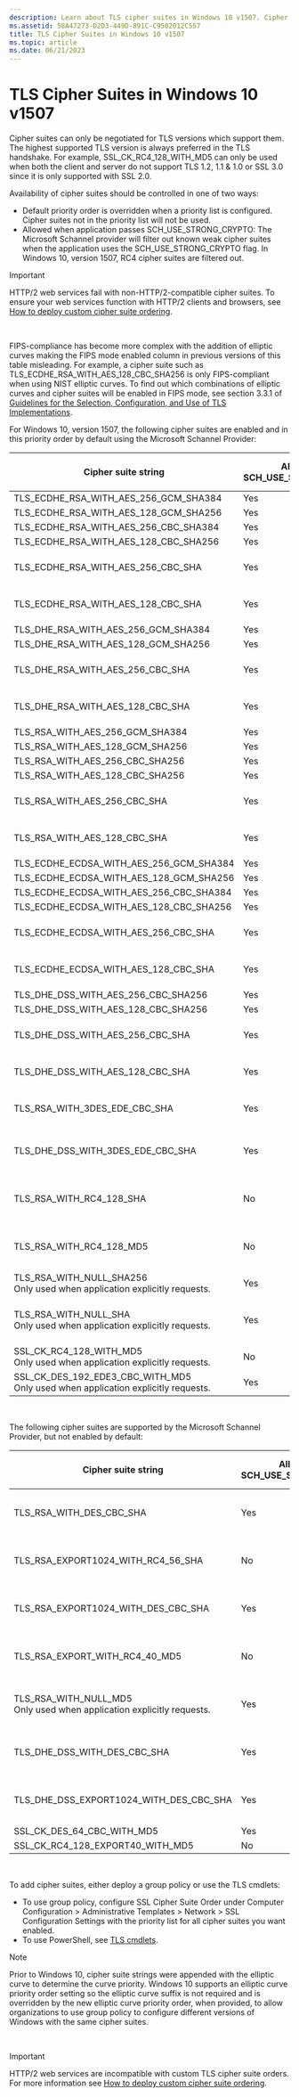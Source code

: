 ```yaml
---
description: Learn about TLS cipher suites in Windows 10 v1507. Cipher suites can only be negotiated for TLS versions which support them.
ms.assetid: 58A47273-D2D3-449D-891C-C9502012C557
title: TLS Cipher Suites in Windows 10 v1507
ms.topic: article
ms.date: 06/21/2023
---
```


# TLS Cipher Suites in Windows 10 v1507

Cipher suites can only be negotiated for TLS versions which support them. The highest supported TLS version is always preferred in the TLS handshake. For example, SSL\_CK\_RC4\_128\_WITH\_MD5 can only be used when both the client and server do not support TLS 1.2, 1.1 & 1.0 or SSL 3.0 since it is only supported with SSL 2.0.

Availability of cipher suites should be controlled in one of two ways:

-   Default priority order is overridden when a priority list is configured. Cipher suites not in the priority list will not be used.
-   Allowed when application passes SCH\_USE\_STRONG\_CRYPTO: The Microsoft Schannel provider will filter out known weak cipher suites when the application uses the SCH\_USE\_STRONG\_CRYPTO flag. In Windows 10, version 1507, RC4 cipher suites are filtered out.

> [!IMPORTANT]
> HTTP/2 web services fail with non-HTTP/2-compatible cipher suites. To ensure your web services function with HTTP/2 clients and browsers, see [How to deploy custom cipher suite ordering](https://support.microsoft.com/help/4032720/how-to-deploy-custom-cipher-suite-ordering-in-windows-server-2016).

 

FIPS-compliance has become more complex with the addition of elliptic curves making the FIPS mode enabled column in previous versions of this table misleading. For example, a cipher suite such as TLS\_ECDHE\_RSA\_WITH\_AES\_128\_CBC\_SHA256 is only FIPS-compliant when using NIST elliptic curves. To find out which combinations of elliptic curves and cipher suites will be enabled in FIPS mode, see section 3.3.1 of [Guidelines for the Selection, Configuration, and Use of TLS Implementations]( https://nvlpubs.nist.gov/nistpubs/SpecialPublications/NIST.SP.800-52r1.pdf).

For Windows 10, version 1507, the following cipher suites are enabled and in this priority order by default using the Microsoft Schannel Provider:



| Cipher suite string                                                                                            | Allowed by SCH\_USE\_STRONG\_CRYPTO | TLS/SSL Protocol versions                     |
|----------------------------------------------------------------------------------------------------------------|-------------------------------------|-----------------------------------------------|
| TLS\_ECDHE\_RSA\_WITH\_AES\_256\_GCM\_SHA384<br/>                                                        | Yes<br/>                      | TLS 1.2<br/>                            |
| TLS\_ECDHE\_RSA\_WITH\_AES\_128\_GCM\_SHA256<br/>                                                        | Yes<br/>                      | TLS 1.2<br/>                            |
| TLS\_ECDHE\_RSA\_WITH\_AES\_256\_CBC\_SHA384<br/>                                                        | Yes<br/>                      | TLS 1.2<br/>                            |
| TLS\_ECDHE\_RSA\_WITH\_AES\_128\_CBC\_SHA256<br/>                                                        | Yes<br/>                      | TLS 1.2<br/>                            |
| TLS\_ECDHE\_RSA\_WITH\_AES\_256\_CBC\_SHA<br/>                                                           | Yes<br/>                      | TLS 1.2, TLS 1.1, TLS 1.0<br/>          |
| TLS\_ECDHE\_RSA\_WITH\_AES\_128\_CBC\_SHA<br/>                                                           | Yes<br/>                      | TLS 1.2, TLS 1.1, TLS 1.0<br/>          |
| TLS\_DHE\_RSA\_WITH\_AES\_256\_GCM\_SHA384<br/>                                                          | Yes<br/>                      | TLS 1.2<br/>                            |
| TLS\_DHE\_RSA\_WITH\_AES\_128\_GCM\_SHA256<br/>                                                          | Yes<br/>                      | TLS 1.2<br/>                            |
| TLS\_DHE\_RSA\_WITH\_AES\_256\_CBC\_SHA<br/>                                                             | Yes<br/>                      | TLS 1.2, TLS 1.1, TLS 1.0<br/>          |
| TLS\_DHE\_RSA\_WITH\_AES\_128\_CBC\_SHA<br/>                                                             | Yes<br/>                      | TLS 1.2, TLS 1.1, TLS 1.0<br/>          |
| TLS\_RSA\_WITH\_AES\_256\_GCM\_SHA384<br/>                                                               | Yes<br/>                      | TLS 1.2<br/>                            |
| TLS\_RSA\_WITH\_AES\_128\_GCM\_SHA256<br/>                                                               | Yes<br/>                      | TLS 1.2<br/>                            |
| TLS\_RSA\_WITH\_AES\_256\_CBC\_SHA256<br/>                                                               | Yes<br/>                      | TLS 1.2<br/>                            |
| TLS\_RSA\_WITH\_AES\_128\_CBC\_SHA256<br/>                                                               | Yes<br/>                      | TLS 1.2<br/>                            |
| TLS\_RSA\_WITH\_AES\_256\_CBC\_SHA<br/>                                                                  | Yes<br/>                      | TLS 1.2, TLS 1.1, TLS 1.0<br/>          |
| TLS\_RSA\_WITH\_AES\_128\_CBC\_SHA<br/>                                                                  | Yes<br/>                      | TLS 1.2, TLS 1.1, TLS 1.0<br/>          |
| TLS\_ECDHE\_ECDSA\_WITH\_AES\_256\_GCM\_SHA384<br/>                                                      | Yes<br/>                      | TLS 1.2<br/>                            |
| TLS\_ECDHE\_ECDSA\_WITH\_AES\_128\_GCM\_SHA256<br/>                                                      | Yes<br/>                      | TLS 1.2<br/>                            |
| TLS\_ECDHE\_ECDSA\_WITH\_AES\_256\_CBC\_SHA384<br/>                                                      | Yes<br/>                      | TLS 1.2<br/>                            |
| TLS\_ECDHE\_ECDSA\_WITH\_AES\_128\_CBC\_SHA256<br/>                                                      | Yes<br/>                      | TLS 1.2<br/>                            |
| TLS\_ECDHE\_ECDSA\_WITH\_AES\_256\_CBC\_SHA<br/>                                                         | Yes<br/>                      | TLS 1.2, TLS 1.1, TLS 1.0<br/>          |
| TLS\_ECDHE\_ECDSA\_WITH\_AES\_128\_CBC\_SHA<br/>                                                         | Yes<br/>                      | TLS 1.2, TLS 1.1, TLS 1.0<br/>          |
| TLS\_DHE\_DSS\_WITH\_AES\_256\_CBC\_SHA256<br/>                                                          | Yes<br/>                      | TLS 1.2<br/>                            |
| TLS\_DHE\_DSS\_WITH\_AES\_128\_CBC\_SHA256<br/>                                                          | Yes<br/>                      | TLS 1.2<br/>                            |
| TLS\_DHE\_DSS\_WITH\_AES\_256\_CBC\_SHA<br/>                                                             | Yes<br/>                      | TLS 1.2, TLS 1.1, TLS 1.0<br/>          |
| TLS\_DHE\_DSS\_WITH\_AES\_128\_CBC\_SHA<br/>                                                             | Yes<br/>                      | TLS 1.2, TLS 1.1, TLS 1.0<br/>          |
| TLS\_RSA\_WITH\_3DES\_EDE\_CBC\_SHA<br/>                                                                 | Yes<br/>                      | TLS 1.2, TLS 1.1, TLS 1.0<br/>          |
| TLS\_DHE\_DSS\_WITH\_3DES\_EDE\_CBC\_SHA<br/>                                                            | Yes<br/>                      | TLS 1.2, TLS 1.1, TLS 1.0, SSL 3.0<br/> |
| TLS\_RSA\_WITH\_RC4\_128\_SHA<br/>                                                                       | No<br/>                       | TLS 1.2, TLS 1.1, TLS 1.0, SSL 3.0<br/> |
| TLS\_RSA\_WITH\_RC4\_128\_MD5<br/>                                                                       | No<br/>                       | TLS 1.2, TLS 1.1, TLS 1.0, SSL 3.0<br/> |
| TLS\_RSA\_WITH\_NULL\_SHA256 <br/> Only used when application explicitly requests.<br/>            | Yes<br/>                      | TLS 1.2<br/>                            |
| TLS\_RSA\_WITH\_NULL\_SHA <br/> Only used when application explicitly requests.<br/>               | Yes<br/>                      | TLS 1.2, TLS 1.1, TLS 1.0, SSL 3.0<br/> |
| SSL\_CK\_RC4\_128\_WITH\_MD5 <br/> Only used when application explicitly requests.<br/>            | No<br/>                       | SSL 2.0<br/>                            |
| SSL\_CK\_DES\_192\_EDE3\_CBC\_WITH\_MD5 <br/> Only used when application explicitly requests.<br/> | Yes<br/>                      | SSL 2.0<br/>                            |



 

The following cipher suites are supported by the Microsoft Schannel Provider, but not enabled by default:



| Cipher suite string                                                                  | Allowed by SCH\_USE\_STRONG\_CRYPTO | TLS/SSL Protocol versions                     |
|--------------------------------------------------------------------------------------|-------------------------------------|-----------------------------------------------|
| TLS\_RSA\_WITH\_DES\_CBC\_SHA<br/>                                             | Yes<br/>                      | TLS 1.2, TLS 1.1, TLS 1.0, SSL 3.0<br/> |
| TLS\_RSA\_EXPORT1024\_WITH\_RC4\_56\_SHA<br/>                                  | No<br/>                       | TLS 1.2, TLS 1.1, TLS 1.0, SSL 3.0<br/> |
| TLS\_RSA\_EXPORT1024\_WITH\_DES\_CBC\_SHA<br/>                                 | Yes<br/>                      | TLS 1.2, TLS 1.1, TLS 1.0, SSL 3.0<br/> |
| TLS\_RSA\_EXPORT\_WITH\_RC4\_40\_MD5<br/>                                      | No<br/>                       | TLS 1.2, TLS 1.1, TLS 1.0, SSL 3.0<br/> |
| TLS\_RSA\_WITH\_NULL\_MD5 <br/>  Only used when application explicitly requests.<br/> | Yes<br/>                      | TLS 1.2, TLS 1.1, TLS 1.0, SSL 3.0<br/> |
| TLS\_DHE\_DSS\_WITH\_DES\_CBC\_SHA<br/>                                        | Yes<br/>                      | TLS 1.2, TLS 1.1, TLS 1.0, SSL 3.0<br/> |
| TLS\_DHE\_DSS\_EXPORT1024\_WITH\_DES\_CBC\_SHA<br/>                            | Yes<br/>                      | TLS 1.2, TLS 1.1, TLS 1.0, SSL 3.0<br/> |
| SSL\_CK\_DES\_64\_CBC\_WITH\_MD5<br/>                                          | Yes<br/>                      | SSL 2.0<br/>                            |
| SSL\_CK\_RC4\_128\_EXPORT40\_WITH\_MD5<br/>                                    | No<br/>                       | SSL 2.0<br/>                            |



 

To add cipher suites, either deploy a group policy or use the TLS cmdlets:

-   To use group policy, configure SSL Cipher Suite Order under Computer Configuration > Administrative Templates > Network > SSL Configuration Settings with the priority list for all cipher suites you want enabled.
-   To use PowerShell, see [TLS cmdlets](/powershell/module/tls/).

> [!Note]  
> Prior to Windows 10, cipher suite strings were appended with the elliptic curve to determine the curve priority. Windows 10 supports an elliptic curve priority order setting so the elliptic curve suffix is not required and is overridden by the new elliptic curve priority order, when provided, to allow organizations to use group policy to configure different versions of Windows with the same cipher suites.

 

> [!IMPORTANT]
> HTTP/2 web services are incompatible with custom TLS cipher suite orders. For more information see [How to deploy custom cipher suite ordering](https://support.microsoft.com/help/4032720/how-to-deploy-custom-cipher-suite-ordering-in-windows-server-2016).

 

 

 
